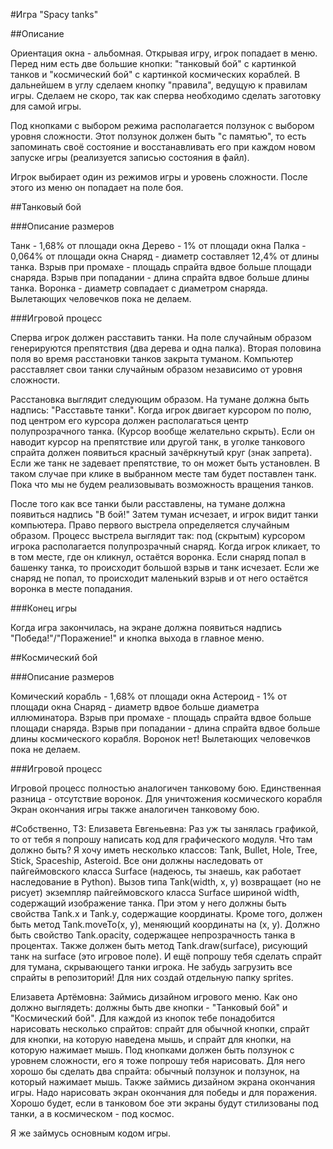 #Игра "Spacy tanks"

##Описание

Ориентация окна - альбомная.
Открывая игру, игрок попадает в меню. Перед ним есть две большие кнопки: "танковый бой"
с картинкой танков и "космический бой" с картинкой космических кораблей.
В дальнейшем в углу сделаем кнопку "правила", ведущую к правилам игры. Сделаем не скоро, так как
сперва необходимо сделать заготовку для самой игры.

Под кнопками с выбором режима располагается ползунок с выбором уровня сложности. Этот ползунок
должен быть "с памятью", то есть запоминать своё состояние и восстанавливать его при каждом
новом запуске игры (реализуется записью состояния в файл).

Игрок выбирает один из режимов игры и уровень сложности. После этого из меню он попадает на поле 
боя.

##Танковый бой

###Описание размеров

Танк - 1,68% от площади окна
Дерево - 1% от площади окна
Палка - 0,064% от площади окна
Снаряд - диаметр составляет 12,4% от длины танка.
Взрыв при промахе - площадь спрайта вдвое больше площади снаряда.
Взрыв при попадании - длина спрайта вдвое больше длины танка.
Воронка - диаметр совпадает с диаметром снаряда.
Вылетающих человечков пока не делаем.

###Игровой процесс

Сперва игрок должен расставить танки. На поле случайным образом генерируются препятствия (два дерева
и одна палка). Вторая половина поля во время расстановки танков закрыта туманом. Компьютер
расставляет свои танки случайным образом независимо от уровня сложности.

Расстановка выглядит следующим образом. На тумане должна быть надпись: "Расставьте танки".
Когда игрок двигает курсором по полю, под центром его курсора должен располагаться центр
полупрозрачного танка. (Курсор вообще желательно скрыть). Если он наводит курсор на
препятствие или другой танк, в уголке танкового спрайта должен появиться красный зачёркнутый круг
(знак запрета). Если же танк не задевает препятствие, то он может быть установлен.
В таком случае при клике в выбранном месте там будет поставлен танк.
Пока что мы не будем реализовывать возможность вращения танков.


После того как все танки были расставлены, на тумане должна появиться надпись "В бой!"
Затем туман исчезает, и игрок видит танки компьютера.
Право первого выстрела определяется случайным образом.
Процесс выстрела выглядит так: под (скрытым) курсором игрока располагается полупрозрачный снаряд.
Когда игрок кликает, то в том месте, где он кликнул, остаётся воронка.
Если снаряд попал в башенку танка, то происходит большой взрыв и танк исчезает.
Если же снаряд не попал, то происходит маленький взрыв и от него остаётся воронка
в месте попадания.

###Конец игры

Когда игра закончилась, на экране должна появиться надпись "Победа!"/"Поражение!" и кнопка
выхода в главное меню.


##Космический бой

###Описание размеров

Комический корабль - 1,68% от площади окна
Астероид - 1% от площади окна
Снаряд - диаметр вдвое больше диаметра иллюминатора.
Взрыв при промахе - площадь спрайта вдвое больше площади снаряда.
Взрыв при попадании - длина спрайта вдвое больше длины космического корабля.
Воронок нет!
Вылетающих человечков пока не делаем.

###Игровой процесс

Игровой процесс полностью аналогичен танковому бою.
Единственная разница - отсутствие воронок.
Для уничтожения космического корабля 
Экран окончания игры также аналогичен танковому бою.





#Собственно, ТЗ:
Елизавета Евгеньевна:
Раз уж ты занялась графикой, то от тебя я попрошу написать код для графического модуля.
Что там должно быть?
Я хочу иметь несколько классов: Tank, Bullet, Hole, Tree, Stick, Spaceship, Asteroid.
Все они должны наследовать от пайгеймовского класса Surface (надеюсь, ты знаешь, как
работает наследование в Python). Вызов типа Tank(width, x, y)
возвращает (но не рисует) экземпляр пайгеймовского класса Surface шириной width, содержащий
изображение танка. При этом у него должны быть свойства Tank.x и Tank.y, содержащие
координаты. Кроме того, должен быть метод Tank.moveTo(x, y), меняющий координаты на (x, y).
Должно быть свойство Tank.opacity, содержащее непрозрачность танка в процентах.
Также должен быть метод Tank.draw(surface), рисующий танк на surface (это игровое поле).
И ещё попрошу тебя сделать спрайт для тумана, скрывающего танки игрока.
Не забудь загрузить все спрайты в репозиторий! Для них создай отдельную папку sprites.


Елизавета Артёмовна:
Займись дизайном игрового меню. Как оно должно выглядеть: должны быть две кнопки - 
"Танковый бой" и "Космический бой". Для каждой из кнопок тебе понадобится нарисовать несколько
спрайтов: спрайт для обычной кнопки, спрайт для кнопки, на которую наведена мышь,
и спрайт для кнопки, на которую нажимает мышь. Под кнопками должен быть ползунок с уровнем
сложности, его я тоже попрошу тебя нарисовать. Для него хорошо бы сделать два спрайта:
обычный ползунок и ползунок, на который нажимает мышь.
Также займись дизайном экрана окончания игры. Надо нарисовать экран окончания для победы и для
поражения. Хорошо будет, если в танковом бое эти экраны будут стилизованы под танки,
а в космическом - под космос.


Я же займусь основным кодом игры.
